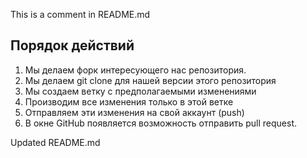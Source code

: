 This is a comment in README.md

## Порядок действий
1. Мы делаем форк интересующего нас репозитория.
2. Мы делаем git clone для нашей версии этого репозитория
3. Мы создаем ветку с предполагаемыми изменениями 
4. Производим все изменения только в этой ветке
5. Отправляем эти изменения на свой аккаунт (push)
6. В окне GitHub появляется возможность отправить pull request.

Updated README.md